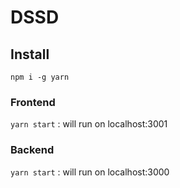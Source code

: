# DSSD

## Install
`npm i -g yarn`

### Frontend 
`yarn start` : will run on localhost:3001


### Backend 
`yarn start` : will run on localhost:3000
